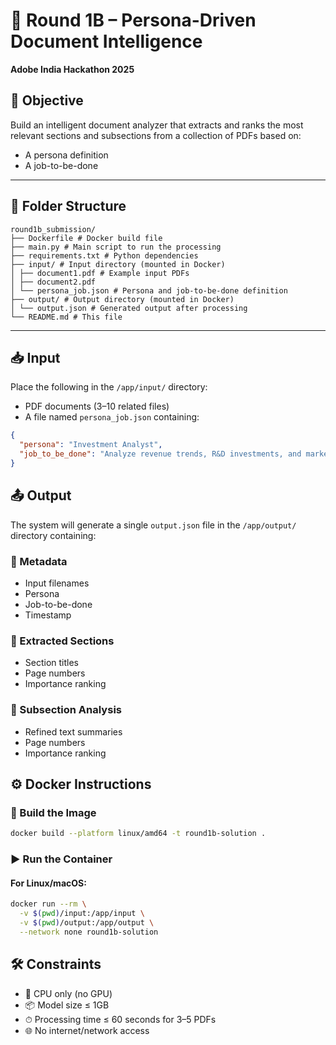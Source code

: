 # 📘 Round 1B – Persona-Driven Document Intelligence
**Adobe India Hackathon 2025**

## 🎯 Objective
Build an intelligent document analyzer that extracts and ranks the most relevant sections and subsections from a collection of PDFs based on:

- A persona definition
- A job-to-be-done

---

## 📁 Folder Structure

```
round1b_submission/
├── Dockerfile # Docker build file
├── main.py # Main script to run the processing
├── requirements.txt # Python dependencies
├── input/ # Input directory (mounted in Docker)
│ ├── document1.pdf # Example input PDFs
│ ├── document2.pdf
│ └── persona_job.json # Persona and job-to-be-done definition
├── output/ # Output directory (mounted in Docker)
│ └── output.json # Generated output after processing
└── README.md # This file
```
---

## 📥 Input
Place the following in the `/app/input/` directory:

- PDF documents (3–10 related files)
- A file named `persona_job.json` containing:
```json
{
  "persona": "Investment Analyst",
  "job_to_be_done": "Analyze revenue trends, R&D investments, and market positioning strategies"
}
```

## 📤 Output
The system will generate a single `output.json` file in the `/app/output/` directory containing:

### 📌 Metadata
- Input filenames
- Persona
- Job-to-be-done
- Timestamp

### 📄 Extracted Sections
- Section titles
- Page numbers
- Importance ranking

### 🧠 Subsection Analysis
- Refined text summaries
- Page numbers
- Importance ranking



## ⚙️ Docker Instructions

### 🧱 Build the Image
```bash
docker build --platform linux/amd64 -t round1b-solution .
```

### ▶️ Run the Container

#### For Linux/macOS:
```bash
docker run --rm \
  -v $(pwd)/input:/app/input \
  -v $(pwd)/output:/app/output \
  --network none round1b-solution
```

## 🛠️ Constraints
- 🧠 CPU only (no GPU)
- 📦 Model size ≤ 1GB
- ⏱ Processing time ≤ 60 seconds for 3–5 PDFs
- 🌐 No internet/network access

